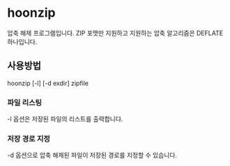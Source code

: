 # hoonzip
압축 해제 프로그램입니다. ZIP 포맷만 지원하고 지원하는 압축 알고리즘은 DEFLATE 하나입니다.
## 사용방법

hoonzip [-l] [-d exdir] zipfile
### 파일 리스팅

-l 옵션은 저장된 파일의 리스트를 출력합니다.

### 저장 경로 지정

-d 옵션으로 압축 해제된 파일이 저장된 경로를 지정할 수 있습니다.



